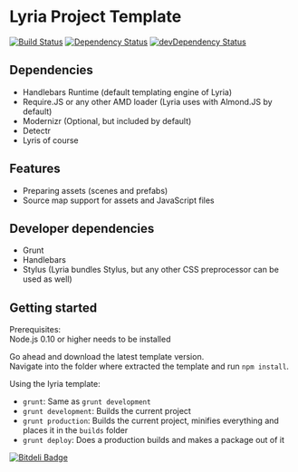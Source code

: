 Lyria Project Template
======================
[![Build Status](https://travis-ci.org/freezedev/lyria-template.png?branch=master)](https://travis-ci.org/freezedev/lyria-template)
[![Dependency Status](https://david-dm.org/freezedev/lyria-template.png)](https://david-dm.org/freezedev/lyria-template)
[![devDependency Status](https://david-dm.org/freezedev/lyria-template/dev-status.png)](https://david-dm.org/freezedev/lyria-template#info=devDependencies)

Dependencies
------------

* Handlebars Runtime (default templating engine of Lyria)
* Require.JS or any other AMD loader (Lyria uses with Almond.JS by default)
* Modernizr (Optional, but included by default)
* Detectr
* Lyris of course

Features
--------

* Preparing assets (scenes and prefabs)
* Source map support for assets and JavaScript files

Developer dependencies
----------------------
* Grunt
* Handlebars
* Stylus (Lyria bundles Stylus, but any other CSS preprocessor can be used as well)

Getting started
---------------

Prerequisites:  
Node.js 0.10 or higher needs to be installed
  
Go ahead and download the latest template version.  
Navigate into the folder where extracted the template and run `npm install`.

Using the lyria template:
* `grunt`: Same as `grunt development`
* `grunt development`: Builds the current project
* `grunt production`: Builds the current project, minifies everything and places it in the `builds` folder
* `grunt deploy`: Does a production builds and makes a package out of it


[![Bitdeli Badge](https://d2weczhvl823v0.cloudfront.net/freezedev/lyria-template/trend.png)](https://bitdeli.com/free "Bitdeli Badge")

